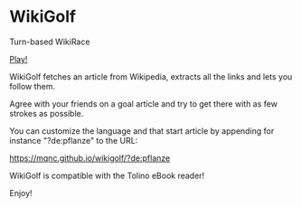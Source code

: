 # WikiGolf

Turn-based WikiRace

[Play!](https://mqnc.github.io/wikigolf/)

WikiGolf fetches an article from Wikipedia, extracts all the links and lets you follow them.

Agree with your friends on a goal article and try to get there with as few strokes as possible.

You can customize the language and that start article by appending for instance "?de:pflanze" to the URL:

https://mqnc.github.io/wikigolf/?de:pflanze

WikiGolf is compatible with the Tolino eBook reader!

Enjoy!

